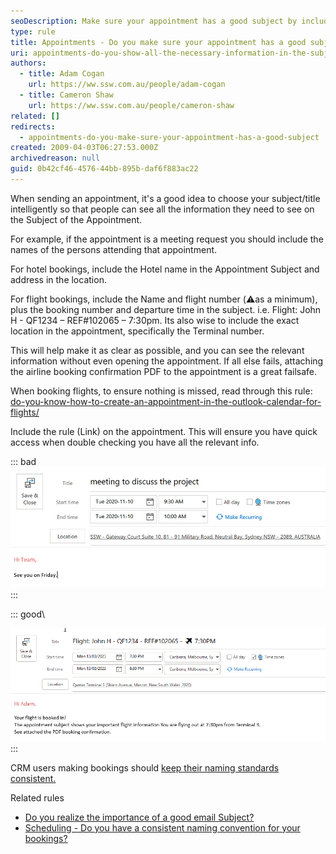```yaml
---
seoDescription: Make sure your appointment has a good subject by including essential information such as meeting attendees, hotel names and addresses, flight details, and booking numbers to help users quickly understand the purpose of the appointment
type: rule
title: Appointments - Do you make sure your appointment has a good subject?
uri: appointments-do-you-show-all-the-necessary-information-in-the-subject
authors:
  - title: Adam Cogan
    url: https://ww.ssw.com.au/people/adam-cogan
  - title: Cameron Shaw
    url: https://ww.ssw.com.au/people/cameron-shaw
related: []
redirects:
  - appointments-do-you-make-sure-your-appointment-has-a-good-subject
created: 2009-04-03T06:27:53.000Z
archivedreason: null
guid: 0b42cf46-4576-44bb-895b-daf6f883ac22
---
```


When sending an appointment, it's a good idea to choose your subject/title intelligently so that people can see all the information they need to see on the Subject of the Appointment.

For example, if the appointment is a meeting request you should include the names of the persons attending that appointment.

For hotel bookings, include the Hotel name in the Appointment Subject and address in the location.

For flight bookings, include the Name and flight number (⚠️as a minimum), plus the booking number and departure time in the subject. i.e. Flight: John H - QF1234 – REF#102065 – 7:30pm. Its also wise to include the exact location in the appointment, specifically the Terminal number.

This will help make it as clear as possible, and you can see the relevant information without even opening the appointment.
If all else fails, attaching the airline booking confirmation PDF to the appointment is a great failsafe.

When booking flights, to ensure nothing is missed, read through this rule: [do-you-know-how-to-create-an-appointment-in-the-outlook-calendar-for-flights/](/do-you-know-how-to-create-an-appointment-in-the-outlook-calendar-for-flights/)

Include the rule (Link) on the appointment. This will ensure you have quick access when double checking you have all the relevant info.

<!--endintro-->

::: bad\
![Figure: Bad Example - appointment subject with very little information](ApptSubjectBad_small.jpg)
:::

::: good\

![Figure: Good Example - Appointment subjects are better when they hold the important information and can be read quickly](snag_12bec579.png)
:::

CRM users making bookings should [keep their naming standards consistent.](/scheduling-do-you-have-a-consistent-naming-convention-for-your-bookings)

Related rules

* [Do you realize the importance of a good email Subject?](/do-you-realize-the-importance-of-a-good-email-subject)
* [Scheduling - Do you have a consistent naming convention for your bookings?](/scheduling-do-you-have-a-consistent-naming-convention-for-your-bookings)
